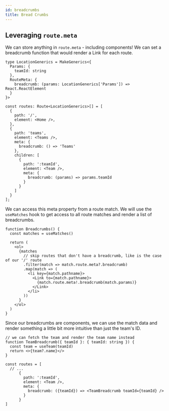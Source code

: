 ```yaml
---
id: breadcrumbs
title: Bread Crumbs
---
```


## Leveraging `route.meta`

We can store anything in `route.meta` - including components! We can set a breadcrumb function that would render a Link for each route.

```tsx
type LocationGenerics = MakeGenerics<{
  Params: {
    teamId: string
  },
  RouteMeta: {
    breadcrumb: (params: LocationGenerics['Params']) => React.ReactElement
  }
}>

const routes: Route<LocationGenerics>[] = [
  {
    path: '/',
    element: <Home />,
  },
  {
    path: 'teams',
    element: <Teams />,
    meta: {
      breadcrumb: () => 'Teams'
    },
    children: [
      {
        path: ':teamId',
        element: <Team />,
        meta: {
          breadcrumb: (params) => params.teamId
        }
      }
    ]
  }
];
```

We can access this meta property from a route match. We will use the `useMatches` hook to get access to all route matches and render a list of breadcrumbs.

```tsx
function Breadcrumbs() {
  const matches = useMatches()

  return (
    <ol>
      {matches
        // skip routes that don't have a breadcrumb, like is the case of our '/' route 
        .filter(match => match.route.meta?.breadcrumb)
        .map(match => (
          <li key={match.pathname}>
            <Link to={match.pathname}>
              {match.route.meta!.breadcrumb(match.params)}
            </Link>
          </li>
        ))
      }
    </ol>
  )
}
```

Since our breadcrumbs are components, we can use the match data and render something a little bit more intuitive than just the team's ID.

```tsx
// we can fetch the team and render the team name instead
function TeamBreadcrumb({ teamId }: { teamId: string }) {
  const team = useTeam(teamId)
  return <>{team?.name}</>
}

const routes = [
  // ...
      {
        path: ':teamId',
        element: <Team />,
        meta: {
          breadcrumb: ({teamId}) => <TeamBreadcrumb teamId={teamId} />
        }
      }
]
```
